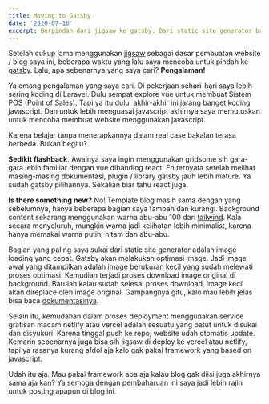 ```yaml
---
title: Moving to Gatsby
date: '2020-07-16'
excerpt: Berpindah dari jigsaw ke gatsby. Dari static site generator based on PHP ke javascript. Apa yang dicari?
---
```


Setelah cukup lama menggunakan [jigsaw](https://jigsaw.tighten.co/) sebagai dasar pembuatan website / blog saya ini, beberapa waktu yang lalu saya mencoba untuk pindah ke [gatsby](https://www.gatsbyjs.org/). Lalu, apa sebenarnya yang saya cari? **Pengalaman!**

Ya emang pengalaman yang saya cari. Di pekerjaan sehari-hari saya lebih sering koding di Laravel. Dulu sempat explore vue untuk membuat Sistem POS (Point of Sales). Tapi ya itu dulu, akhir-akhir ini jarang banget koding javascript. Dan untuk lebih menguasai javascript akhirnya saya memutuskan untuk mencoba membuat website menggunakan javascript.

Karena belajar tanpa menerapkannya dalam real case bakalan terasa berbeda. Bukan begitu?

**Sedikit flashback**. Awalnya saya ingin menggunakan gridsome sih gara-gara lebih familiar dengan vue dibanding react. Eh ternyata setelah melihat masing-masing dokumentasi, plugin / library gatsby jauh lebih mature. Ya sudah gatsby pilihannya. Sekalian biar tahu react juga.

**Is there something new?** No! Template blog masih sama dengan yang sebelumnya, hanya beberapa bagian saya tambah dan kurangi. Background content sekarang menggunakan warna abu-abu 100 dari [tailwind](https://tailwindcss.com/). Kala secara menyeluruh, mungkin warna jadi kelihatan lebih minimalist, karena hanya memakai warna putih, hitam dan abu-abu.

Bagian yang paling saya sukai dari static site generator adalah image loading yang cepat. Gatsby akan melakukan optimasi image. Jadi image awal yang ditampilkan adalah image berukuran kecil yang sudah melewati proses optimasi. Kemudian terjadi proses download image original di background. Barulah kalau sudah selesai proses download, image kecil akan direplace oleh image original. Gampangnya gitu, kalo mau lebih jelas bisa baca [dokumentasinya]((https://www.gatsbyjs.org/docs/working-with-images/#optimizing-images-with-gatsby-image)).

Selain itu, kemudahan dalam proses deployment menggunakan service gratisan macam netlify atau vercel adalah sesuatu yang patut untuk disukai dan disyukuri. Karena tinggal push ke repo, website udah otomatis update. Kemarin sebenarnya juga bisa sih jigsaw di deploy ke vercel atau netlify, tapi ya rasanya kurang afdol aja kalo gak pakai framework yang based on javascript.

Udah itu aja. Mau pakai framework apa aja kalau blog gak diisi juga akhirnya sama aja kan? Ya semoga dengan pembaharuan ini saya jadi lebih rajin untuk posting apapun di blog ini.
